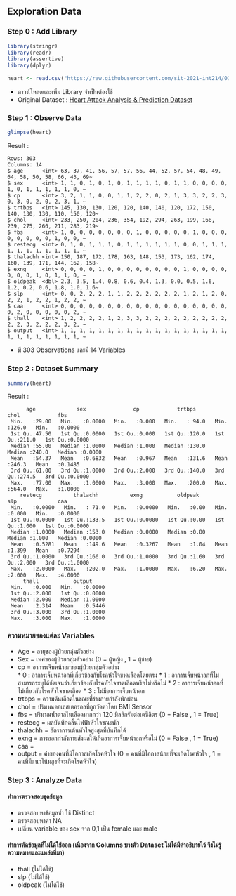 ## Exploration Data
### Step 0 : Add Library
```r
library(stringr)
library(readr)
library(assertive)
library(dplyr)

heart <- read.csv("https://raw.githubusercontent.com/sit-2021-int214/016_Heart-Attack-Analysis-Prediction-Dataset/b432f56eabee0a2092e7f08f5846b774e0290e21/heart-attack-analysis-prediction-dataset.csv")
```
* ดาวน์โหลดและเพิ่ม Library จำเป็นต้องใช้
* Original Dataset : [Heart Attack Analysis & Prediction Dataset](https://www.kaggle.com/rashikrahmanpritom/heart-attack-analysis-prediction-dataset)
### Step 1 : Observe Data
```r
glimpse(heart)
```
Result :
```
Rows: 303
Columns: 14
$ age      <int> 63, 37, 41, 56, 57, 57, 56, 44, 52, 57, 54, 48, 49, 64, 58, 50, 58, 66, 43, 69~
$ sex      <int> 1, 1, 0, 1, 0, 1, 0, 1, 1, 1, 1, 0, 1, 1, 0, 0, 0, 0, 1, 0, 1, 1, 1, 1, 1, 0, ~
$ cp       <int> 3, 2, 1, 1, 0, 0, 1, 1, 2, 2, 0, 2, 1, 3, 3, 2, 2, 3, 0, 3, 0, 2, 0, 2, 3, 1, ~
$ trtbps   <int> 145, 130, 130, 120, 120, 140, 140, 120, 172, 150, 140, 130, 130, 110, 150, 120~
$ chol     <int> 233, 250, 204, 236, 354, 192, 294, 263, 199, 168, 239, 275, 266, 211, 283, 219~
$ fbs      <int> 1, 0, 0, 0, 0, 0, 0, 0, 1, 0, 0, 0, 0, 0, 1, 0, 0, 0, 0, 0, 0, 0, 0, 1, 0, 0, ~
$ restecg  <int> 0, 1, 0, 1, 1, 1, 0, 1, 1, 1, 1, 1, 1, 0, 0, 1, 1, 1, 1, 1, 1, 1, 1, 1, 1, 1, ~
$ thalachh <int> 150, 187, 172, 178, 163, 148, 153, 173, 162, 174, 160, 139, 171, 144, 162, 158~
$ exng     <int> 0, 0, 0, 0, 1, 0, 0, 0, 0, 0, 0, 0, 0, 1, 0, 0, 0, 0, 0, 0, 0, 1, 0, 1, 1, 0, ~
$ oldpeak  <dbl> 2.3, 3.5, 1.4, 0.8, 0.6, 0.4, 1.3, 0.0, 0.5, 1.6, 1.2, 0.2, 0.6, 1.8, 1.0, 1.6~
$ slp      <int> 0, 0, 2, 2, 2, 1, 1, 2, 2, 2, 2, 2, 2, 1, 2, 1, 2, 0, 2, 2, 1, 2, 2, 1, 2, 2, ~
$ caa      <int> 0, 0, 0, 0, 0, 0, 0, 0, 0, 0, 0, 0, 0, 0, 0, 0, 0, 0, 0, 2, 0, 0, 0, 0, 0, 2, ~
$ thall    <int> 1, 2, 2, 2, 2, 1, 2, 3, 3, 2, 2, 2, 2, 2, 2, 2, 2, 2, 2, 2, 3, 2, 2, 2, 3, 2, ~
$ output   <int> 1, 1, 1, 1, 1, 1, 1, 1, 1, 1, 1, 1, 1, 1, 1, 1, 1, 1, 1, 1, 1, 1, 1, 1, 1, 1, ~
```
* มี 303 Observations และมี 14 Variables

### Step 2 : Dataset Summary
```r
summary(heart)
```
Result :
```
      age             sex               cp            trtbps           chol            fbs        
 Min.   :29.00   Min.   :0.0000   Min.   :0.000   Min.   : 94.0   Min.   :126.0   Min.   :0.0000  
 1st Qu.:47.50   1st Qu.:0.0000   1st Qu.:0.000   1st Qu.:120.0   1st Qu.:211.0   1st Qu.:0.0000  
 Median :55.00   Median :1.0000   Median :1.000   Median :130.0   Median :240.0   Median :0.0000  
 Mean   :54.37   Mean   :0.6832   Mean   :0.967   Mean   :131.6   Mean   :246.3   Mean   :0.1485  
 3rd Qu.:61.00   3rd Qu.:1.0000   3rd Qu.:2.000   3rd Qu.:140.0   3rd Qu.:274.5   3rd Qu.:0.0000  
 Max.   :77.00   Max.   :1.0000   Max.   :3.000   Max.   :200.0   Max.   :564.0   Max.   :1.0000  
    restecg          thalachh          exng           oldpeak          slp             caa        
 Min.   :0.0000   Min.   : 71.0   Min.   :0.0000   Min.   :0.00   Min.   :0.000   Min.   :0.0000  
 1st Qu.:0.0000   1st Qu.:133.5   1st Qu.:0.0000   1st Qu.:0.00   1st Qu.:1.000   1st Qu.:0.0000  
 Median :1.0000   Median :153.0   Median :0.0000   Median :0.80   Median :1.000   Median :0.0000  
 Mean   :0.5281   Mean   :149.6   Mean   :0.3267   Mean   :1.04   Mean   :1.399   Mean   :0.7294  
 3rd Qu.:1.0000   3rd Qu.:166.0   3rd Qu.:1.0000   3rd Qu.:1.60   3rd Qu.:2.000   3rd Qu.:1.0000  
 Max.   :2.0000   Max.   :202.0   Max.   :1.0000   Max.   :6.20   Max.   :2.000   Max.   :4.0000  
     thall           output      
 Min.   :0.000   Min.   :0.0000  
 1st Qu.:2.000   1st Qu.:0.0000  
 Median :2.000   Median :1.0000  
 Mean   :2.314   Mean   :0.5446  
 3rd Qu.:3.000   3rd Qu.:1.0000  
 Max.   :3.000   Max.   :1.0000  
```
### ความหมายของแต่ละ Variables

* Age = อายุของผู้ป่วยกลุ่มตัวอย่าง <int>
* Sex = เพศของผู้ป่วยกลุ่มตัวอย่าง (0 = ผู้หญิง , 1 = ผู้ชาย) <int>
* cp = อาการเจ็บหน้าอกของผู้ป่วยกลุ่มตัวอย่าง      
      * 0 : อาการเจ็บหน้าอกที่เกี่ยวข้องกับโรคหัวใจขาดเลือดโดยตรง
      * 1 : อาการเจ็บหน้าอกที่ไม่สามารถระบุได้ชัดเจนว่าเกี่ยวข้องกับโรคหัวใจขาดเลือดหรือไม่หรือไม่
      * 2 : อาการเจ็บหน้าอกที่ไม่เกี่ยวกับโรคหัวใจขาดเลือด
      * 3 : ไม่มีอาการเจ็บหน้าอก
* trtbps = ความดันเลือดในขณะที่ร่างกายกำลังพักผ่อน
* chol = ปริมาณคอเลสเตอรอลที่ถูกวัดค่าโดย BMI Sensor
* fbs = ปริมาณน้ำตาลในเลือดมากกว่า 120 มิลลิกรัมต่อเดซิลิตร (0 = False , 1 = True)
* restecg = ผลบันทึกคลื่นไฟฟ้าหัวใจขณะพัก
* thalachh = อัตราการเต้นหัวใจสูงสุดที่บันทึกได้
* exng = การออกกำลังกายส่งผลให้เกิดอาการเจ็บหน้าอกหรือไม่ (0 = False , 1 = True)
* caa = 
* output = ค่าของคนที่มีโอกาสเกิดโรคหัวใจ (0 = คนที่มีโอกาสน้อยที่จะเกิดโรคหัวใจ , 1 = คนที่มีแนวโน้มสูงที่จะเกิดโรคหัวใจ)

### Step 3 : Analyze Data
      
#### ทำการตรวจสอบชุดข้อมูล
      
* ตรวจสอบหาข้อมูลซ้ำ ใช้ Distinct
* ตรวจสอบหาค่า NA
* เปลี่ยน variable ของ sex จาก 0,1 เป็น female และ male
      
#### ทำการคัดข้อมูลที่ไม่ได้ใช้ออก (เนื่องจาก Columns บางตัว Dataset ไม่ได้มีคำอธิบายไว้ จึงไม่รู้ความหมายและแหล่งที่มา)
      
* thall (ไม่ได้ใช้)
* slp (ไม่ได้ใช้)
* oldpeak (ไม่ได้ใช้)
